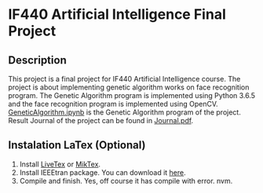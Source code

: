 # IF440 Artificial Intelligence Final Project

## Description
This project is a final project for IF440 Artificial Intelligence course. The project is about implementing genetic algorithm works on face recognition program. The Genetic Algorithm program is implemented using Python 3.6.5 and the face recognition program is implemented using OpenCV. [GeneticAlgorithm.ipynb](GeneticAlgorithm.ipynb) is the Genetic Algorithm program of the project. Result Journal of the project can be found in [Journal.pdf](Journal.pdf).

## Instalation LaTex (Optional)
1. Install [LiveTex](https://www.latex-project.org/get/) or [MikTex](https://miktex.org/download).
2. Install IEEEtran package. You can download it [here](https://ctan.org/tex-archive/macros/latex/contrib/IEEEtran?lang=en).
3. Compile and finish. Yes, off course it has compile with error. nvm.